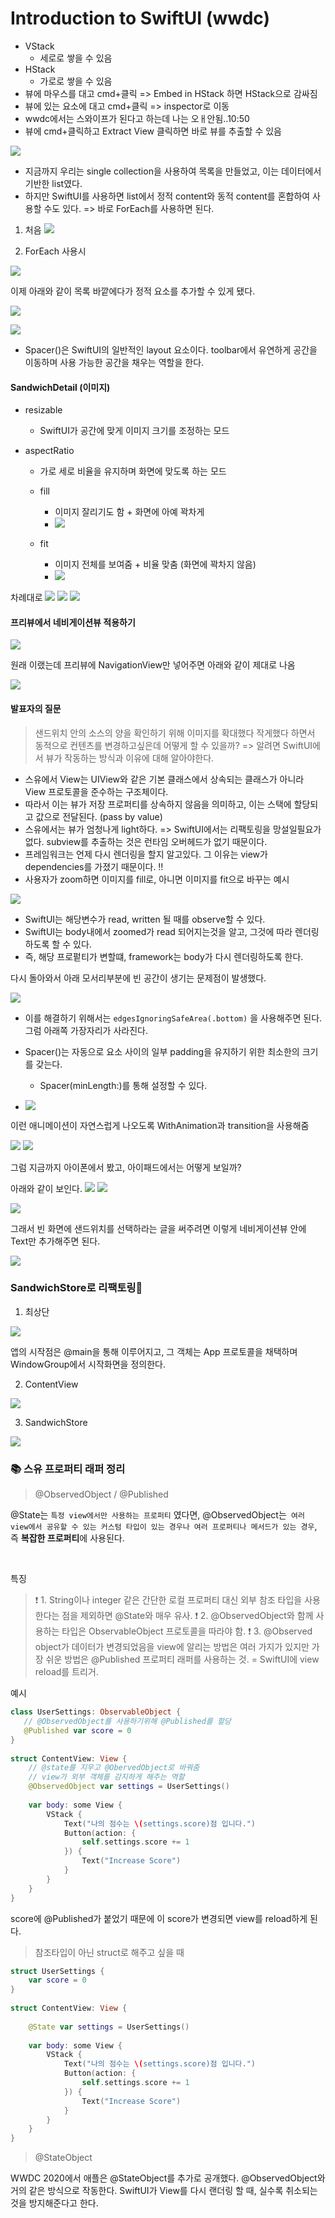 # Introduction to SwiftUI (wwdc)

- VStack
    - 세로로 쌓을 수 있음
- HStack
    - 가로로 쌓을 수 있음
- 뷰에 마우스를 대고 cmd+클릭 => Embed in HStack 하면 HStack으로 감싸짐
- 뷰에 있는 요소에 대고 cmd+클릭 => inspector로 이동 
- wwdc에서는 스와이프가 된다고 하는데 나는 오ㅐ안됨..10:50
- 뷰에 cmd+클릭하고 Extract View 클릭하면 바로 뷰를 추출할 수 있음

![](https://hackmd.io/_uploads/Hky519hSh.png)

- 지금까지 우리는 single collection을 사용하여 목록을 만들었고, 이는 데이터에서 기반한 list였다.
- 하지만 SwiftUI를 사용하면 list에서 정적 content와 동적 content를 혼합하여 사용할 수도 있다.
=> 바로 ForEach를 사용하면 된다.

1. 처음
![](https://hackmd.io/_uploads/H1bNgcnS2.png)

2. ForEach 사용시

![](https://hackmd.io/_uploads/r1rPg93Sn.png)

이제 아래와 같이 목록 바깥에다가 정적 요소를 추가할 수 있게 됐다.

![](https://hackmd.io/_uploads/SJ0--92Hh.png)

![](https://hackmd.io/_uploads/Bkdzb9hBn.png)

- Spacer()은 SwiftUI의 일반적인 layout 요소이다. toolbar에서 유연하게 공간을 이동하며 사용 가능한 공간을 채우는 역할을 한다. 


#### SandwichDetail (이미지)

- resizable
    - SwiftUI가 공간에 맞게 이미지 크기를 조정하는 모드

- aspectRatio
    - 가로 세로 비율을 유지하며 화면에 맞도록 하는 모드
    - fill
        - 이미지 잘리기도 함 + 화면에 아예 꽉차게
        - ![](https://hackmd.io/_uploads/rk46V52rh.png)

    - fit
        - 이미지 전체를 보여줌 + 비율 맞춤 (화면에 꽉차지 않음)
        - ![](https://hackmd.io/_uploads/r11C452B3.png)


차례대로
![](https://hackmd.io/_uploads/SJQDa52Hn.png)
![](https://hackmd.io/_uploads/Hyrvp9nH3.png)
![](https://hackmd.io/_uploads/S1_vachr3.png)


#### 프리뷰에서 네비게이션뷰 적용하기


![](https://hackmd.io/_uploads/ByjqH92Bn.png)

원래 이랬는데 프리뷰에 NavigationView만 넣어주면 아래와 같이 제대로 나옴

![](https://hackmd.io/_uploads/HksjHc2B2.png)


#### 발표자의 질문 
> 샌드위치 안의 소스의 양을 확인하기 위해 이미지를 확대했다 작게했다 하면서 동적으로 컨텐츠를 변경하고싶은데 어떻게 할 수 있을까?
>  => 알려면 SwiftUI에서 뷰가 작동하는 방식과 이유에 대해 알아야한다.

- 스유에서 View는 UIView와 같은 기본 클래스에서 상속되는 클래스가 아니라 View 프로토콜을 준수하는 구조체이다. 
- 따라서 이는 뷰가 저장 프로퍼티를 상속하지 않음을 의미하고, 이는 스택에 할당되고 값으로 전달된다. (pass by value)
- 스유에서는 뷰가 엄청나게 light하다. => SwiftUI에서는 리팩토링을 망설일필요가 없다. subview를 추출하는 것은 런타임 오버헤드가 없기 때문이다.
- 프레임워크는 언제 다시 렌더링을 할지 알고있다. 그 이유는 view가 dependencies를 가졌기 때문이다. ‼️
- 사용자가 zoom하면 이미지를 fill로, 아니면 이미지를 fit으로 바꾸는 예시

![](https://hackmd.io/_uploads/B1nAGshS3.png)


- SwiftUI는 해당변수가 read, written 될 때를 observe할 수 있다.
- SwiftUI는 body내에서 zoomed가 read 되어지는것을 알고, 그것에 따라 렌더링하도록 할 수 있다.
- 즉, 해당 프로펕티가 변할떄, framework는 body가 다시 렌더링하도록 한다.


다시 돌아와서  아래 모서리부분에 빈 공간이 생기는 문제점이 발생했다. 

![](https://hackmd.io/_uploads/SkJrminBh.png)

- 이를 해결하기 위해서는 `edgesIgnoringSafeArea(.bottom)` 을 사용해주면 된다. 그럼 아래쪽 가장자리가 사라진다.

- Spacer()는 자동으로 요소 사이의 일부 padding을 유지하기 위한 최소한의 크기를 갖는다.
    - Spacer(minLength:)를 통해 설정할 수 있다.


- ![](https://hackmd.io/_uploads/rygOLinH3.gif)

이런 애니메이션이 자연스럽게 나오도록 WithAnimation과 transition을 사용해줌

![](https://hackmd.io/_uploads/r1eFUjhHh.png)
![](https://hackmd.io/_uploads/BJYFLinHh.png)



그럼 지금까지 아이폰에서 봤고, 아이패드에서는 어떻게 보일까?

아래와 같이 보인다.
![](https://hackmd.io/_uploads/S17CDi3Bn.png)
![](https://hackmd.io/_uploads/SJ4nvs2r3.png)


![](https://hackmd.io/_uploads/rye-OihH2.png)


그래서 빈 화면에 샌드위치를 선택하라는 글을 써주려면 이렇게 네비게이션뷰 안에 Text만 추가해주면 된다. 

![](https://hackmd.io/_uploads/BkMVOj3Sn.png)


### SandwichStore로 리팩토링🔩


1. 최상단 

![](https://hackmd.io/_uploads/rkIZKT3H3.png)

앱의 시작점은 @main을 통해 이루어지고, 그 객체는 App 프로토콜을 채택하며  WindowGroup에서 시작화면을 정의한다.

2. ContentView

![](https://hackmd.io/_uploads/BkzztTnr3.png)

3. SandwichStore

![](https://hackmd.io/_uploads/BkfXYT3H3.png)



### 📚 스유 프로퍼티 래퍼 정리 

> @ObservedObject / @Published 

@State는 `특정 view에서만 사용하는 프로퍼티` 였다면,
@ObservedObject는` 여러 view에서 공유할 수 있는 커스텀 타입이 있는 경우나 여러 프로퍼티나 메서드가 있는 경우`, 즉 **복잡한 프로퍼티**에 사용된다.

<br>

특징
> ❗️ 1. String이나 integer 같은 간단한 로컬 프로퍼티 대신 외부 참조 타입을 사용한다는 점을 제외하면 @State와 매우 유사.
> ❗️ 2. @ObservedObject와 함께 사용하는 타입은 ObservableObject 프로토콜을 따라야 함.
> ❗️ 3. @Observed object가 데이터가 변경되었음을 view에 알리는 방법은 여러 가지가 있지만 가장 쉬운 방법은 @Published 프로퍼티 래퍼를 사용하는 것. = SwiftUI에 view reload를 트리거.

예시
```swift
class UserSettings: ObservableObject {
   // @ObservedObject를 사용하기위해 @Published를 할당
   @Published var score = 0
}
 
struct ContentView: View {
    // @state를 지우고 @ObervedObject로 바꿔줌
    // view가 외부 객체를 감지하게 해주는 역할
    @ObservedObject var settings = UserSettings()
 
    var body: some View {
        VStack {
            Text("나의 점수는 \(settings.score)점 입니다.")
            Button(action: {
                self.settings.score += 1
            }) {
                Text("Increase Score")
            }
        }
    }
}
```
score에 @Published가 붙었기 때문에 이 score가 변경되면 view를 reload하게 된다.
 
 
> 참조타입이 아닌 struct로 해주고 싶을 때 
```swift
struct UserSettings {
    var score = 0
}
 
struct ContentView: View {
 
    @State var settings = UserSettings()
 
    var body: some View {
        VStack {
            Text("나의 점수는 \(settings.score)점 입니다.")
            Button(action: {
                self.settings.score += 1
            }) {
                Text("Increase Score")
            }
        }
    }
}
```

> @StateObject

WWDC 2020에서 애플은 @StateObject를 추가로 공개했다.
@ObservedObject와 거의 같은 방식으로 작동한다.
SwiftUI가 View를 다시 랜더링 할 때, 실수록 취소되는 것을 방지해준다고 한다.
